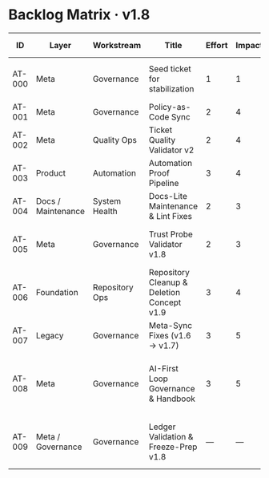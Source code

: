# Backlog Matrix · v1.8

| ID | Layer | Workstream | Title | Effort | Impact | Confidence | Priority | Status | Owner | Notes | Policy-Bezug | Phase | Proof-Artefakt |
|---|---|---|---|---|---|---|---|---|---|---|---|---|---|
| AT-000 | Meta | Governance | Seed ticket for stabilization | 1 | 1 | 1 | 1 | done | Stephan | System baseline proof (CI/Harmonize/Freeze ok) | — | — | — |
| AT-001 | Meta | Governance | Policy-as-Code Sync | 2 | 4 | 4 | 5 | done | Stephan | Acceptance ok (100%) | — | — | — |
| AT-002 | Meta | Quality Ops | Ticket Quality Validator v2 | 2 | 4 | 3 | 4 | ready | Stephan | Score ≥80; DoR/DoD/Proof enforced | — | — | — |
| AT-003 | Product | Automation | Automation Proof Pipeline | 3 | 4 | 3 | 4 | ready | Stephan | Reusable CI steps ≥60% coverage | Automation · Quality | Refinement | artefacts/logs/proof_pipeline_v1.8.md |
| AT-004 | Docs / Maintenance | System Health | Docs-Lite Maintenance & Lint Fixes | 2 | 3 | 3 | low | parked | Stephan | Visual SHS/Drift/Proofs | — | — | — |
| AT-005 | Meta | Governance | Trust Probe Validator v1.8 | 2 | 3 | 3 | 3 | ready | Stephan | Quarterly freeze summary | Ledger Freeze Gate · Harmony | ready | — |
| AT-006 | Foundation | Repository Ops | Repository Cleanup & Deletion Concept v1.9 | 3 | 4 | 4 | 4 | ready | Stephan | Remove legacy artefacts + rules | — | — | — |
| AT-007 | Legacy | Governance | Meta-Sync Fixes (v1.6 → v1.7) | 3 | 5 | 3 | none | archived | Stephan | Per-layer pipelines; reduce runs | — | — | — |
| AT-008 | Meta | Governance | AI-First Loop Governance & Handbook | 3 | 5 | 4 | 5 | done | Stephan | Define loop-based gates (ChatGPT / Codex / Operator) + create AI-First Handbook for consistent operation | — | — | — |
| AT-009 | Meta / Governance | Governance | Ledger Validation & Freeze-Prep v1.8 | — | — | — | High | done | Stephan + Codex App | — | Harmony · Ledger Freeze Gate · Quality | Rebrief → Stabilization | artefacts/logs/system_harmony_report_v1.8.md |
